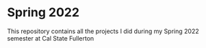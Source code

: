 # Spring 2022
This repository contains all the projects I did during my Spring 2022 semester at Cal State Fullerton
